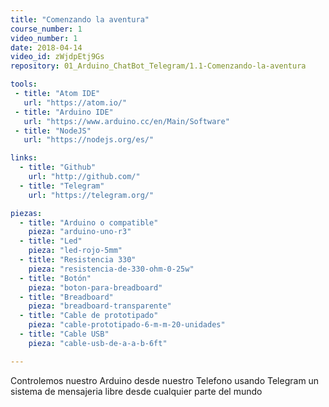 ```yaml
---
title: "Comenzando la aventura"
course_number: 1
video_number: 1
date: 2018-04-14
video_id: zWjdpEtj9Gs
repository: 01_Arduino_ChatBot_Telegram/1.1-Comenzando-la-aventura

tools:
 - title: "Atom IDE"
   url: "https://atom.io/"
 - title: "Arduino IDE"
   url: "https://www.arduino.cc/en/Main/Software"
 - title: "NodeJS"
   url: "https://nodejs.org/es/"

links:
  - title: "Github"
    url: "http://github.com/"
  - title: "Telegram"
    url: "https://telegram.org/"

piezas:
  - title: "Arduino o compatible"
    pieza: "arduino-uno-r3"
  - title: "Led"
    pieza: "led-rojo-5mm"
  - title: "Resistencia 330"
    pieza: "resistencia-de-330-ohm-0-25w"
  - title: "Botón"
    pieza: "boton-para-breadboard"
  - title: "Breadboard"
    pieza: "breadboard-transparente"
  - title: "Cable de prototipado"
    pieza: "cable-prototipado-6-m-m-20-unidades"
  - title: "Cable USB"
    pieza: "cable-usb-de-a-a-b-6ft"

---
```


Controlemos nuestro Arduino desde nuestro Telefono usando Telegram un sistema de mensajeria libre desde cualquier parte del mundo

